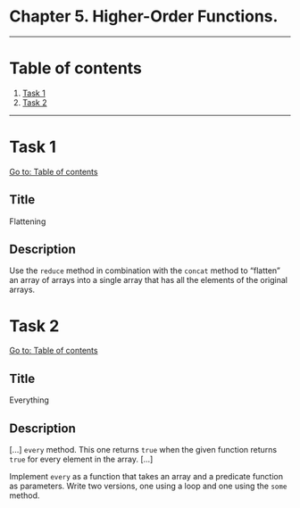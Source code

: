 # Chapter 5. Higher-Order Functions.

---

# Table of contents

1. [Task 1](#task-1)
2. [Task 2](#task-2)

---

# Task 1

[Go to: Table of contents](#table-of-contents)

## Title

Flattening

## Description

Use the `reduce` method in combination with the `concat` method to “flatten” an array of arrays into a single array that has all the elements of the original arrays.

# Task 2

[Go to: Table of contents](#table-of-contents)

## Title

Everything

## Description

[...] `every` method. This one returns `true` when the given function returns `true` for every element in the array. [...]

Implement `every` as a function that takes an array and a predicate function as parameters. Write two versions, one using a loop and one using the `some` method.
